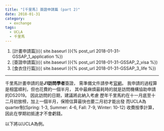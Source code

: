 ```yaml
---
title: "[千里馬] 簽證申請篇 (part 2)"
date: 2018-01-31
category: 
  - exchange
tags: 
  - UCLA
  - 千里馬
---
```


1. [計畫申請篇]({{ site.baseurl }}{% post_url 2018-01-31-GSSAP_1_application %})
2. [簽證申請篇]({{ site.baseurl }}{% post_url 2018-01-31-GSSAP_2_visa %})
3. [食衣住行篇]({{ site.baseurl }}{% post_url 2018-01-31-GSSAP_3_life %})

---

千里馬計畫申請的是**J1訪問學者**簽證，
需準備文件請參考[官網]()。
我申請的過程算是相當順利，但也花費約一個半月，
其中最麻煩最耗時的就是訪問機構協助申請的DS2019。
因此訪問的日期，建議將此納入考慮
歷年千里馬約在十一月底至十二月初放榜，加上一個半月，保險估算最快也要二月初才能出發
而UCLA為quarter制(Spring: 1-3, Summer: 4-6, Fall: 7-9, Winter: 10-12)
收費按季計算，因此在學期初抵達才不會虧錢。

以下將以UCLA為例。





